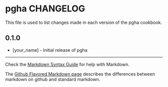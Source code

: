 pgha CHANGELOG
==============

This file is used to list changes made in each version of the pgha cookbook.

0.1.0
-----
- [your_name] - Initial release of pgha

- - -
Check the [Markdown Syntax Guide](http://daringfireball.net/projects/markdown/syntax) for help with Markdown.

The [Github Flavored Markdown page](http://github.github.com/github-flavored-markdown/) describes the differences between markdown on github and standard markdown.
